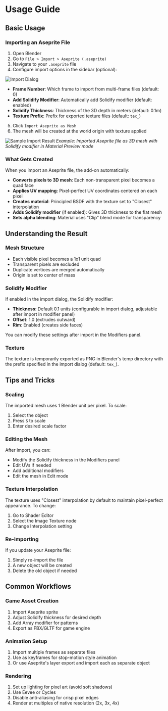 # Usage Guide

## Basic Usage

### Importing an Aseprite File

1. Open Blender
2. Go to `File > Import > Aseprite (.aseprite)`
3. Navigate to your `.aseprite` file
4. Configure import options in the sidebar (optional):

![Import Dialog](/blender-file-view.png)

   - **Frame Number**: Which frame to import from multi-frame files (default: 0)
   - **Add Solidify Modifier**: Automatically add Solidify modifier (default: enabled)
   - **Solidify Thickness**: Thickness of the 3D depth in meters (default: 0.1m)
   - **Texture Prefix**: Prefix for exported texture files (default: `tex_`)

5. Click `Import Aseprite as Mesh`
6. The mesh will be created at the world origin with texture applied

![Sample Import Result](/sample.png)
*Example: Imported Aseprite file as 3D mesh with Solidify modifier in Material Preview mode*

### What Gets Created

When you import an Aseprite file, the add-on automatically:

- **Converts pixels to 3D mesh**: Each non-transparent pixel becomes a quad face
- **Applies UV mapping**: Pixel-perfect UV coordinates centered on each pixel
- **Creates material**: Principled BSDF with the texture set to "Closest" interpolation
- **Adds Solidify modifier** (if enabled): Gives 3D thickness to the flat mesh
- **Sets alpha blending**: Material uses "Clip" blend mode for transparency

## Understanding the Result

### Mesh Structure

- Each visible pixel becomes a 1x1 unit quad
- Transparent pixels are excluded
- Duplicate vertices are merged automatically
- Origin is set to center of mass

### Solidify Modifier

If enabled in the import dialog, the Solidify modifier:
- **Thickness**: Default 0.1 units (configurable in import dialog, adjustable after import in modifier panel)
- **Offset**: 1.0 (extrudes outward)
- **Rim**: Enabled (creates side faces)

You can modify these settings after import in the Modifiers panel.

### Texture

The texture is temporarily exported as PNG in Blender's temp directory with the prefix specified in the import dialog (default: `tex_`).

## Tips and Tricks

### Scaling

The imported mesh uses 1 Blender unit per pixel. To scale:
1. Select the object
2. Press `S` to scale
3. Enter desired scale factor

### Editing the Mesh

After import, you can:
- Modify the Solidify thickness in the Modifiers panel
- Edit UVs if needed
- Add additional modifiers
- Edit the mesh in Edit mode

### Texture Interpolation

The texture uses "Closest" interpolation by default to maintain pixel-perfect appearance. To change:
1. Go to Shader Editor
2. Select the Image Texture node
3. Change Interpolation setting

### Re-importing

If you update your Aseprite file:
1. Simply re-import the file
2. A new object will be created
3. Delete the old object if needed

## Common Workflows

### Game Asset Creation

1. Import Aseprite sprite
2. Adjust Solidify thickness for desired depth
3. Add Array modifier for patterns
4. Export as FBX/GLTF for game engine

### Animation Setup

1. Import multiple frames as separate files
2. Use as keyframes for stop-motion style animation
3. Or use Aseprite's layer export and import each as separate object

### Rendering

1. Set up lighting for pixel art (avoid soft shadows)
2. Use Eevee or Cycles
3. Disable anti-aliasing for crisp pixel edges
4. Render at multiples of native resolution (2x, 3x, 4x)
